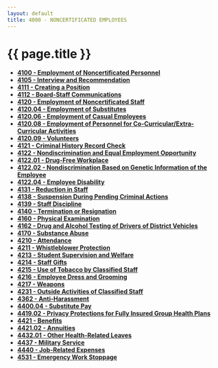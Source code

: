 ```yaml
---
layout: default
title: 4000 - NONCERTIFICATED EMPLOYEES
---
```


{{ page.title }}
================

-   **[4100 - Employment of Noncertificated Personnel](po4100.html)**
-   **[4105 - Interview and Recommendation](po4105.html)**
-   **[4111 - Creating a Position](po4111.html)**
-   **[4112 - Board-Staff Communications](po4112.html)**
-   **[4120 - Employment of Noncertificated Staff](po4120.html)**
-   **[4120.04 - Employment of Substitutes](po4120.04.html)**
-   **[4120.06 - Employment of Casual Employees](po4120.06.html)**
-   **[4120.08 - Employment of Personnel for
    Co-Curricular/Extra-Curricular Activities](po4120.08.html)**
-   **[4120.09 - Volunteers](po4120.09.html)**
-   **[4121 - Criminal History Record Check](po4121.html)**
-   **[4122 - Nondiscrimination and Equal Employment
    Opportunity](po4122.html)**
-   **[4122.01 - Drug-Free Workplace](po4122.01.html)**
-   **[4122.02 - Nondiscrimination Based on Genetic Information of the
    Employee](po4122.02.html)**
-   **[4122.04 - Employee Disability](po4122.04.html)**
-   **[4131 - Reduction in Staff](po4131.html)**
-   **[4138 - Suspension During Pending Criminal Actions](po4138.html)**
-   **[4139 - Staff Discipline](po4139.html)**
-   **[4140 - Termination or Resignation](po4140.html)**
-   **[4160 - Physical Examination](po4160.html)**
-   **[4162 - Drug and Alcohol Testing of Drivers of District
    Vehicles](po4162.html)**
-   **[4170 - Substance Abuse](po4170.html)**
-   **[4210 - Attendance](po4210.html)**
-   **[4211 - Whistleblower Protection](po4211.html)**
-   **[4213 - Student Supervision and Welfare](po4213.html)**
-   **[4214 - Staff Gifts](po4214.html)**
-   **[4215 - Use of Tobacco by Classified Staff](po4215.html)**
-   **[4216 - Employee Dress and Grooming](po4216.html)**
-   **[4217 - Weapons](po4217.html)**
-   **[4231 - Outside Activities of Classified Staff](po4231.html)**
-   **[4362 - Anti-Harassment](po4362.html)**
-   **[4400.04 - Substitute Pay](po4400.04.html)**
-   **[4419.02 - Privacy Protections for Fully Insured Group Health
    Plans](po4419.02.html)**
-   **[4421 - Benefits](po4421.html)**
-   **[4421.02 - Annuities](po4421.02.html)**
-   **[4432.01 - Other Health-Related Leaves](po4432.01.html)**
-   **[4437 - Military Service](po4437.html)**
-   **[4440 - Job-Related Expenses](po4440.html)**
-   **[4531 - Emergency Work Stoppage](po4531.html)**

